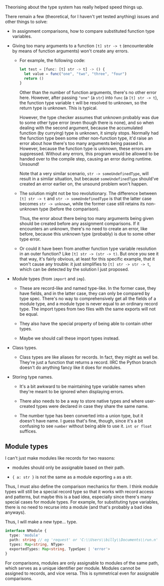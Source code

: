 Theorising about the type system has really helped speed things up.

There remain a few (theoretical, for I haven't yet tested anything) issues and
other things to solve:

- In assignment comparisons, how to compare substituted function type variables.

- Giving too many arguments to a function `[t] str -> t` (encounterable by means
  of function arguments) won't create any errors.

  - For example, the following code:

    ```ts
    let test = [func: [t] str -> t] -> () {
      let value = func("one", "two", "three", "four")
      return ()
    }
    ```

    Other than the number of function arguments, there's no other error here.
    However, after passing `"one"` (a `str`) into `func` (a `[t] str -> t`), the
    function type variable `t` will be resolved to unknown, so the return type
    is unknown. This is typical.

    However, the type checker assumes that unknown probably was due to some
    other type error (even though there is none), and so when dealing with the
    second argument, because the accumulated function (by currying) type is
    unknown, it simply stops. Normally had the function type been some other
    non-function type, it'd raise an error about how there's too many arguments
    being passed in. However, because the function type is unknown, these errors
    are suppressed. Without any errors, this program would be allowed to be
    handed over to the compile step, causing an error during runtime. Unsound!

    Note that a very similar scenario, `str -> someUndefinedType`, will result
    in a similar situation, but because `someUndefinedType` should've created an
    error earlier on, the unsound problem won't happen.

  - The solution might not be too revolutionary. The difference between
    `[t] str -> t` and `str -> someUndefinedType` is that the latter case
    becomes `str -> unknown`, while the former case still retains its
    non-unknown type (before the comparison).

    Thus, the error about there being too many arguments being given should be
    created before any assignment comparisons. If it encounters an unknown,
    there's no need to create an error, like before, because this unknown type
    (probably) is due to some other type error.

  - Or could it have been from another function type variable resolution in an
    outer function? Like `[t] str -> (str -> t)`. But once you see it that way,
    it's fairly obvious, at least for this specific example, that it won't cause
    any trouble: it just simplifies to `[t] str -> str -> t`, which can be
    detected by the solution I just proposed.

- Module types (from `import` and `imp`).

  - These are record-like and named type-like. In the former case, they have
    fields, and in the latter case, they can only be compared by type spec.
    There's no way to comprehensively get all the fields of a module type, and a
    module type is never equal to an ordinary record type. The import types from
    two files with the same exports will not be equal.

  - They also have the special property of being able to contain other types.

  - Maybe we should call these import types instead.

- Class types.

  - Class types are like aliases for records. In fact, they might as well be.
    They're just a function that returns a record. IIRC the Python branch
    doesn't do anything fancy like it does for modules.

- Storing type names.

  - It's a bit awkward to be maintaining type variable names when they're meant
    to be ignored when displaying errors.

  - There also needs to be a way to store native types and where user-created
    types were declared in case they share the same name.

  - The number type has been converted into a union type, but it doesn't have
    name. I guess that's fine, though, since it's a bit confusing to see
    `number` without being able to use it. `int or float` suffices.

## Module types

I can't just make modules like records for two reasons:

- modules should only be assignable based on their path.

- `{ a: str }` is not the same as a module exporting `a` as a str.

Thus, I must also define the comparison mechanics for them. I think module types
will still be a special record type so that it works with record access and
patterns, but maybe this is a bad idea, especially since there's many special
cases for module types. For example, for substituting type variables, there is
no need to recurse into a module (and that's probably a bad idea anyways).

Thus, I will make a new type... type.

```ts
interface NModule {
  type: 'module'
  path: string // eg 'request' or 'C:\\Users\\billy\\Documents\\run.n'
  types: Map<string, NType>
  exportedTypes: Map<string, TypeSpec | 'error'>
}
```

For comparisons, modules are only assignable to modules of the same path, which
serves as a unique identifier per module. Modules cannot be assigned to records,
and vice versa. This is symmetrical even for assignable comparisons.
